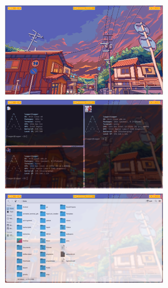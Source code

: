 ![Image Alt](https://github.com/EduardAbkarovics/hyprland-dotfiles/blob/f3deb4332c4f540950df9f03c962cb328446a275/2025-10-08-152837_hyprshot.png)

![Image Alt](https://raw.githubusercontent.com/EduardAbkarovics/hyprland-dotfiles/bd8832256a9b7ddbbe52a4e0ac204cd95539ed0a/2025-10-08-152848_hyprshot.png)

![Image Alt](https://github.com/EduardAbkarovics/hyprland-dotfiles/blob/main/2025-10-08-152911_hyprshot.png?raw=true)


